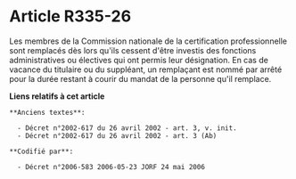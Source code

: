 # Article R335-26

Les membres de la Commission nationale de la certification professionnelle sont remplacés dès lors qu'ils cessent d'être
investis des fonctions administratives ou électives qui ont permis leur désignation. En cas de vacance du titulaire ou du
suppléant, un remplaçant est nommé par arrêté pour la durée restant à courir du mandat de la personne qu'il remplace.

**Liens relatifs à cet article**

	**Anciens textes**:

	  - Décret n°2002-617 du 26 avril 2002 - art. 3, v. init.
	  - Décret n°2002-617 du 26 avril 2002 - art. 3 (Ab)

	**Codifié par**:

	  - Décret n°2006-583 2006-05-23 JORF 24 mai 2006
